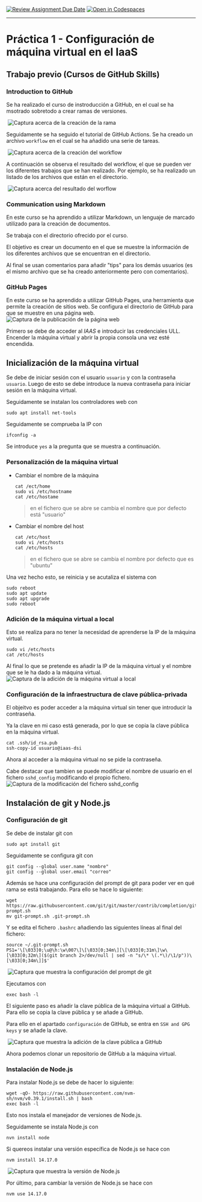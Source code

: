 [![Review Assignment Due Date](https://classroom.github.com/assets/deadline-readme-button-22041afd0340ce965d47ae6ef1cefeee28c7c493a6346c4f15d667ab976d596c.svg)](https://classroom.github.com/a/h8fF_2CY)
[![Open in Codespaces](https://classroom.github.com/assets/launch-codespace-2972f46106e565e64193e422d61a12cf1da4916b45550586e14ef0a7c637dd04.svg)](https://classroom.github.com/open-in-codespaces?assignment_repo_id=17874066)

---

# Práctica 1 - Configuración de máquina virtual en el IaaS

## Trabajo previo (Cursos de GitHub Skills)

### Introduction to GitHub

Se ha realizado el curso de instroducción a GitHub, en el cual se ha msotrado sobretodo a crear ramas de versiones.

<img> ![Captura acerca de la creación de la rama](./img/rama.png) </img>

Seguidamente se ha seguido el tutorial de GitHub Actions. Se ha creado un archivo `workflow` en el cual se ha añadido una serie de tareas.

<img> ![Captura acerca de la creación del workflow](./img/workflow.png) </img>

A continuación se observa el resultado del workflow, el que se pueden ver los diferentes trabajos que se han realizado. Por ejemplo, se ha realizado un listado de los archivos que están en el directorio.

<img> ![Captura acerca del resultado del worflow](./img/listado_workflow.png) </img>

### Communication using Markdown

En este curso se ha aprendido a utilizar Markdown, un lenguaje de marcado utilizado para la creación de documentos. 

Se trabaja con el directorio ofrecido por el curso.

El objetivo es crear un documento en el que se muestre la información de los diferentes archivos que se encuentran en el directorio.

Al final se usan comentarios para añadir "tips" para los demás usuarios (es el mismo archivo que se ha creado anteriormente pero con comentarios).

### GitHub Pages

En este curso se ha aprendido a utilizar GitHub Pages, una herramienta que permite la creación de sitios web.
Se configura el directorio de GitHub para que se muestre en una página web.
<img> ![Captura de la publicación de la página web](./img/pages.png) </img>

Primero se debe de acceder al _IAAS_  e introducir las credenciales ULL.
Encender la máquina virtual y abrir la propia consola una vez esté encendida.

## Inicialización de la máquina virtual

Se debe de iniciar sesión con el usuario ` usuario ` y con la contraseña ` usuario `.
Luego de esto se debe introduce la nueva contraseña para iniciar sesión en la máquina virtual.

Seguidamente se instalan los controladores web con
```
sudo apt install net-tools
```
Seguidamente se comprueba la IP con

```
ifconfig -a
```

Se introduce `yes` a la pregunta que se muestra a continuación.

### Personalización de la máquina virtual
 - Cambiar el nombre de la máquina
    ```
    cat /ect/home
    sudo vi /etc/hostname
    cat /etc/hostame
    ```
    > en el fichero que se abre se cambia el nombre que por defecto está "usuario"
- Cambiar el nombre del host
    ```
    cat /etc/host
    sudo vi /etc/hosts
    cat /etc/hosts
    ```
    > en el fichero que se abre se cambia el nombre por defecto que es "ubuntu"

Una vez hecho esto, se reinicia y se acutaliza el sistema con
```
sudo reboot
sudo apt update
sudo apt upgrade
sudo reboot
```
### Adición de la máquina virtual a local

Esto se realiza para no tener la necesidad de aprenderse la IP de la máquina virtual.
````
sudo vi /etc/hosts
cat /etc/hosts
````  
Al final lo que se pretende es añadir la IP de la máquina virtual y el nombre que se le ha dado a la máquina virtual.
<img> ![Captura de la adición de la máquina virtual a local](./img/hosts.png) </img>

### Configuración de la infraestructura de clave pública-privada

El objeitvo es poder acceder a la máquina virtual sin tener que introducir la contraseña.

Ya la clave en mi caso está generada, por lo que se copia la clave pública en la máquina virtual.
```
cat .ssh/id_rsa.pub
ssh-copy-id usuario@iaas-dsi
```
Ahora al acceder a la máquina virtual no se pide la contraseña.

Cabe destacar que tambien se puede modificar el nombre de usuario en el fichero `sshd_config` modificando el propio fichero.
<img> ![Captura de la modificación del fichero sshd_config](./img/cambio_nombre.png) </img>

## Instalación de git y Node.js

### Configuración de git

Se debe de instalar git con
```
sudo apt install git
```
Seguidamente se configura git con
```
git config --global user.name "nombre"
git config --global user.email "correo"
```
Además se hace una configuración del prompt de git para poder ver en qué rama se está trabajando. Para ello se hace lo siguiente:
```
wget https://raw.githubusercontent.com/git/git/master/contrib/completion/git-prompt.sh
mv git-prompt.sh .git-prompt.sh
```
Y se edita el fichero `.bashrc` añadiendo las siguientes líneas al final del fichero:
```
source ~/.git-prompt.sh
PS1='\[\033]0;\u@\h:\w\007\]\[\033[0;34m\][\[\033[0;31m\]\w\[\033[0;32m\]($(git branch 2>/dev/null | sed -n "s/\* \(.*\)/\1/p"))\[\033[0;34m\]]$'
```

<img> ![Captura que muestra la configuración del prompt de git](./img/bashrc.png) </img>

Ejecutamos con
```
exec bash -l
```

El siguiente paso es añadir la clave pública de la máquina virtual a GitHub. Para ello se copia la clave pública y se añade a GitHub.

Para ello en el apartado `configuración` de GitHub, se entra en `SSH and GPG keys` y se añade la clave.

<img> ![Captura que muestra la adición de la clave pública a GitHub](./img/sshGit.png) </img>

Ahora podemos clonar un repositorio de GitHub a la máquina virtual.

### Instalación de Node.js

Para instalar Node.js se debe de hacer lo siguiente:
```
wget -qO- https://raw.githubusercontent.com/nvm-sh/nvm/v0.39.1/install.sh | bash
exec bash -l
````
Esto nos instala el manejador de versiones de Node.js.

Seguidamente se instala Node.js con
```
nvn install node
```
Si quereos instalar una versión específica de Node.js se hace con
```
nvm install 14.17.0
```
<img> ![Captura que muestra la versión de Node.js](./img/versionNode.png) </img>

Por último, para cambiar la versión de Node.js se hace con
```
nvm use 14.17.0
```

